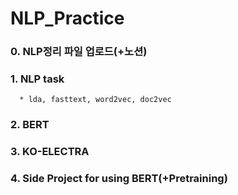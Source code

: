 # NLP_Practice

### 0. NLP정리 파일 업로드(+노션)
### 1. NLP task
      * lda, fasttext, word2vec, doc2vec
### 2. BERT
### 3. KO-ELECTRA
### 4. Side Project for using BERT(+Pretraining)

